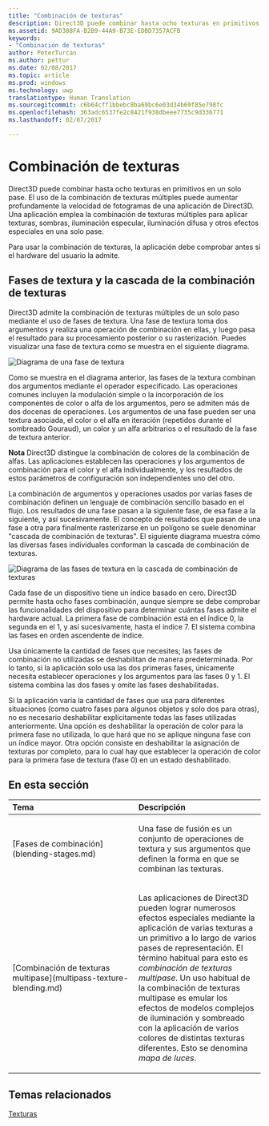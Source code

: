 ```yaml
---
title: "Combinación de texturas"
description: Direct3D puede combinar hasta ocho texturas en primitivos en un solo pase.
ms.assetid: 9AD388FA-B2B9-44A9-B73E-EDBD7357ACFB
keywords:
- "Combinación de texturas"
author: PeterTurcan
ms.author: pettur
ms.date: 02/08/2017
ms.topic: article
ms.prod: windows
ms.technology: uwp
translationtype: Human Translation
ms.sourcegitcommit: c6b64cff1bbebc8ba69bc6e03d34b69f85e798fc
ms.openlocfilehash: 363adc6537fe2c8421f938dbeee7735c9d336771
ms.lasthandoff: 02/07/2017

---
```


# <a name="texture-blending"></a>Combinación de texturas


Direct3D puede combinar hasta ocho texturas en primitivos en un solo pase. El uso de la combinación de texturas múltiples puede aumentar profundamente la velocidad de fotogramas de una aplicación de Direct3D. Una aplicación emplea la combinación de texturas múltiples para aplicar texturas, sombras, iluminación especular, iluminación difusa y otros efectos especiales en una solo pase.

Para usar la combinación de texturas, la aplicación debe comprobar antes si el hardware del usuario la admite.

## <a name="span-idtexture-stages-and-the-texture-blending-cascadespanspan-idtexture-stages-and-the-texture-blending-cascadespanspan-idtexture-stages-and-the-texture-blending-cascadespantexture-stages-and-the-texture-blending-cascade"></a><span id="Texture-Stages-and-the-Texture-Blending-Cascade"></span><span id="texture-stages-and-the-texture-blending-cascade"></span><span id="TEXTURE-STAGES-AND-THE-TEXTURE-BLENDING-CASCADE"></span>Fases de textura y la cascada de la combinación de texturas


Direct3D admite la combinación de texturas múltiples de un solo paso mediante el uso de fases de textura. Una fase de textura toma dos argumentos y realiza una operación de combinación en ellas, y luego pasa el resultado para su procesamiento posterior o su rasterización. Puedes visualizar una fase de textura como se muestra en el siguiente diagrama.

![Diagrama de una fase de textura](images/texstg.png)

Como se muestra en el diagrama anterior, las fases de la textura combinan dos argumentos mediante el operador especificado. Las operaciones comunes incluyen la modulación simple o la incorporación de los componentes de color o alfa de los argumentos, pero se admiten más de dos docenas de operaciones. Los argumentos de una fase pueden ser una textura asociada, el color o el alfa en iteración (repetidos durante el sombreado Gouraud), un color y un alfa arbitrarios o el resultado de la fase de textura anterior.

**Nota** Direct3D distingue la combinación de colores de la combinación de alfas. Las aplicaciones establecen las operaciones y los argumentos de combinación para el color y el alfa individualmente, y los resultados de estos parámetros de configuración son independientes uno del otro.

 

La combinación de argumentos y operaciones usados por varias fases de combinación definen un lenguaje de combinación sencillo basado en el flujo. Los resultados de una fase pasan a la siguiente fase, de esa fase a la siguiente, y así sucesivamente. El concepto de resultados que pasan de una fase a otra para finalmente rasterizarse en un polígono se suele denominar "cascada de combinación de texturas". El siguiente diagrama muestra cómo las diversas fases individuales conforman la cascada de combinación de texturas.

![Diagrama de las fases de textura en la cascada de combinación de texturas](images/tcascade.png)

Cada fase de un dispositivo tiene un índice basado en cero. Direct3D permite hasta ocho fases combinación, aunque siempre se debe comprobar las funcionalidades del dispositivo para determinar cuántas fases admite el hardware actual. La primera fase de combinación está en el índice 0, la segunda en el 1, y así sucesivamente, hasta el índice 7. El sistema combina las fases en orden ascendente de índice.

Usa únicamente la cantidad de fases que necesites; las fases de combinación no utilizadas se deshabilitan de manera predeterminada. Por lo tanto, si la aplicación solo usa las dos primeras fases, únicamente necesita establecer operaciones y los argumentos para las fases 0 y 1. El sistema combina las dos fases y omite las fases deshabilitadas.

Si la aplicación varía la cantidad de fases que usa para diferentes situaciones (como cuatro fases para algunos objetos y solo dos para otras), no es necesario deshabilitar explícitamente todas las fases utilizadas anteriormente. Una opción es deshabilitar la operación de color para la primera fase no utilizada, lo que hará que no se aplique ninguna fase con un índice mayor. Otra opción consiste en deshabilitar la asignación de texturas por completo, para lo cual hay que establecer la operación de color para la primera fase de textura (fase 0) en un estado deshabilitado.

## <a name="span-idin-this-sectionspanin-this-section"></a><span id="in-this-section"></span>En esta sección


<table>
<colgroup>
<col width="50%" />
<col width="50%" />
</colgroup>
<thead>
<tr class="header">
<th align="left">Tema</th>
<th align="left">Descripción</th>
</tr>
</thead>
<tbody>
<tr class="odd">
<td align="left"><p>[Fases de combinación](blending-stages.md)</p></td>
<td align="left"><p>Una fase de fusión es un conjunto de operaciones de textura y sus argumentos que definen la forma en que se combinan las texturas.</p></td>
</tr>
<tr class="even">
<td align="left"><p>[Combinación de texturas multipase](multipass-texture-blending.md)</p></td>
<td align="left"><p>Las aplicaciones de Direct3D pueden lograr numerosos efectos especiales mediante la aplicación de varias texturas a un primitivo a lo largo de varios pases de representación. El término habitual para esto es <em>combinación de texturas multipase</em>. Un uso habitual de la combinación de texturas multipase es emular los efectos de modelos complejos de iluminación y sombreado con la aplicación de varios colores de distintas texturas diferentes. Esto se denomina <em>mapa de luces</em>.</p></td>
</tr>
</tbody>
</table>

 

## <a name="span-idrelated-topicsspanrelated-topics"></a><span id="related-topics"></span>Temas relacionados


[Texturas](textures.md)

 

 





